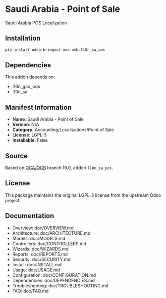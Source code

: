 # Saudi Arabia - Point of Sale


Saudi Arabia POS Localization
    

## Installation

```bash
pip install odoo-bringout-oca-ocb-l10n_sa_pos
```

## Dependencies

This addon depends on:
- l10n_gcc_pos
- l10n_sa

## Manifest Information

- **Name**: Saudi Arabia - Point of Sale
- **Version**: N/A
- **Category**: Accounting/Localizations/Point of Sale
- **License**: LGPL-3
- **Installable**: False

## Source

Based on [OCA/OCB](https://github.com/OCA/OCB) branch 16.0, addon `l10n_sa_pos`.

## License

This package maintains the original LGPL-3 license from the upstream Odoo project.

## Documentation

- Overview: doc/OVERVIEW.md
- Architecture: doc/ARCHITECTURE.md
- Models: doc/MODELS.md
- Controllers: doc/CONTROLLERS.md
- Wizards: doc/WIZARDS.md
- Reports: doc/REPORTS.md
- Security: doc/SECURITY.md
- Install: doc/INSTALL.md
- Usage: doc/USAGE.md
- Configuration: doc/CONFIGURATION.md
- Dependencies: doc/DEPENDENCIES.md
- Troubleshooting: doc/TROUBLESHOOTING.md
- FAQ: doc/FAQ.md
